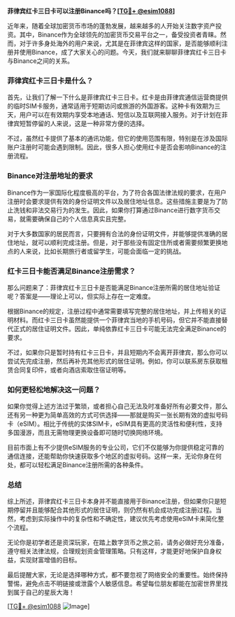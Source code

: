**菲律宾红卡三日卡可以注册Binance吗？[[TG💪+ @esim1088](https://t.me/s/esim1088)]**

近年来，随着全球加密货币市场的蓬勃发展，越来越多的人开始关注数字资产投资。其中，Binance作为全球领先的加密货币交易平台之一，备受投资者青睐。然而，对于许多身处海外的用户来说，尤其是在菲律宾这样的国家，是否能够顺利注册并使用Binance，成了大家关心的问题。今天，我们就来聊聊菲律宾红卡三日卡与Binance之间的关系。

### 菲律宾红卡三日卡是什么？

首先，让我们了解一下什么是菲律宾红卡三日卡。红卡是由菲律宾通信运营商提供的临时SIM卡服务，通常适用于短期访问或旅游的外国游客。这种卡有效期为三天，用户可以在有效期内享受本地通话、短信以及互联网接入服务。对于计划在菲律宾短暂停留的人来说，这是一种非常方便的选择。

不过，虽然红卡提供了基本的通讯功能，但它的使用范围有限，特别是在涉及国际账户注册时可能会遇到限制。因此，很多人担心使用红卡是否会影响Binance的注册流程。

### Binance对注册地址的要求

Binance作为一家国际化程度极高的平台，为了符合各国法律法规的要求，在用户注册时会要求提供有效的身份证明文件以及居住地址信息。这些措施主要是为了防止洗钱和非法交易行为的发生。因此，如果你打算通过Binance进行数字货币交易，就需要确保自己的个人信息真实且完整。

对于大多数国家的居民而言，只要拥有合法的身份证明文件，并能够提供准确的居住地址，就可以顺利完成注册。但是，对于那些没有固定住所或者需要频繁更换地点的人来说，比如长期旅行者或留学生，可能会面临一定的挑战。

### 红卡三日卡能否满足Binance注册需求？

那么问题来了：菲律宾红卡三日卡是否能满足Binance注册所需的居住地址验证呢？答案是——理论上可以，但实际上存在一定难度。

根据Binance的规定，注册过程中通常需要填写完整的居住地址，并上传相关的证明材料。而红卡三日卡虽然能提供一个菲律宾当地的手机号码，但它并不能直接替代正式的居住证明文件。因此，单纯依靠红卡三日卡可能无法完全满足Binance的要求。

不过，如果你只是暂时持有红卡三日卡，并且短期内不会离开菲律宾，那么你可以尝试先完成注册，然后再补充其他形式的居住证明。例如，你可以联系房东获取租赁合同复印件，或者向酒店索取住宿证明等。

### 如何更轻松地解决这一问题？

如果你觉得上述方法过于繁琐，或者担心自己无法及时准备好所有必要文件，那么还有另一种更为简单高效的方式可供选择——那就是购买一张长期有效的虚拟号码卡（eSIM）。相比于传统的实体SIM卡，eSIM具有更高的灵活性和便利性，支持多国漫游，而且无需物理更换设备即可随时切换网络环境。

目前市面上有不少提供eSIM服务的专业公司，它们不仅能够为你提供稳定可靠的通信连接，还能帮助你快速获取多个地区的虚拟号码。这样一来，无论你身在何处，都可以轻松满足Binance注册所需的各种条件。

### 总结

综上所述，菲律宾红卡三日卡本身并不能直接用于Binance注册，但如果你只是短期停留并且能够配合其他形式的居住证明，则仍然有机会成功完成注册过程。当然，考虑到实际操作中的复杂性和不确定性，建议优先考虑使用eSIM卡来简化整个流程。

无论你是初学者还是资深玩家，在踏上数字货币之旅之前，请务必做好充分准备，遵守相关法律法规，合理规划资金管理策略。只有这样，才能更好地保护自身权益，实现财富增值的目标。

最后提醒大家，无论是选择哪种方式，都不要忽视了网络安全的重要性。始终保持警惕，避免点击不明链接或泄露个人敏感信息。希望每位朋友都能在加密世界里找到属于自己的星辰大海！

[[TG💪+ @esim1088](https://t.me/s/esim1088) ![Image](https://i.postimg.cc/4NQfJmqS/Snipaste-2025-05-13-00-14-12.png)]